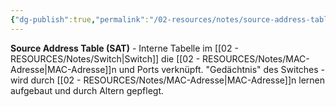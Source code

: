 ```yaml
---
{"dg-publish":true,"permalink":"/02-resources/notes/source-address-table/","tags":["switch/tabelle","mac/lernen"],"noteIcon":"","updated":"2025-08-27T15:03:22.948+02:00"}
---
```



**Source Address Table (SAT)** - Interne Tabelle im [[02 - RESOURCES/Notes/Switch\|Switch]] die [[02 - RESOURCES/Notes/MAC-Adresse\|MAC-Adresse]]n und Ports verknüpft.
"Gedächtnis" des Switches - wird durch [[02 - RESOURCES/Notes/MAC-Adresse\|MAC-Adresse]]n lernen aufgebaut und durch Altern gepflegt.
